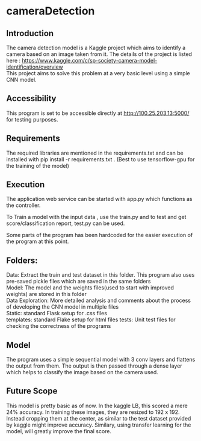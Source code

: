 # cameraDetection


## Introduction
The camera detection model is a Kaggle project which aims to identify a camera based on an image taken from it. 
The details of the project is listed here : https://www.kaggle.com/c/sp-society-camera-model-identification/overview   
This project aims to solve this problem at a very basic level using a simple CNN model.

## Accessibility
This program is set to be accessible directly at http://100.25.203.13:5000/ for testing purposes.

## Requirements
The required libraries are mentioned in the requirements.txt and can be installed with 
pip install -r requirements.txt . (Best to use tensorflow-gpu for the training of the model)

## Execution
The application web service can be started with app.py which functions as the controller. 

To Train a model with the input data , use the train.py and to test and get score/classification report, test.py can be used.

Some parts of the program has been hardcoded for the easier execution of the program at this point. 

## Folders:
  Data: Extract the train and test dataset in this folder. This program also uses pre-saved pickle files which are saved in the same folders \
  Model: The model and the weights files(used to start with improved weights) are stored in this folder \
  Data Exploration: More detailed analysis and comments about the process of developing the CNN model in multiple files \
  Static: standard Flask setup for .css files \
  templates: standard Flake setup for html files 
  tests: Unit test files for checking the correctness of the programs
  
## Model
  The program uses a simple sequential model with 3 conv layers and flattens the output from them. The output is then passed through a dense layer which helps to classify the image based on the camera used. 
  
## Future Scope
  This model is pretty basic as of now. In the kaggle LB, this scored a mere 24% accuracy. In training these images, they are resized to 192 x 192. Instead cropping them at the center, as similar to the test dataset provided by kaggle might improve accuracy. Similary, using transfer learning for the model, will greatly improve the final score. 
 
  
